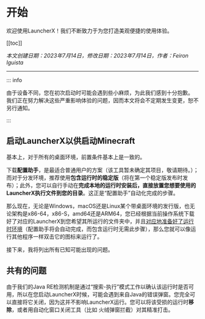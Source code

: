 # 开始

欢迎使用LauncherX！我们不断致力于为您打造美观便捷的使用体验。

[[toc]]

*本文创建日期：2023年7月14日，修改日期：2023年7月14日，作者：Feiron Iguista*

-------

::: info

由于设备不同，您在初次启动时可能会遇到些小麻烦，为此我们感到十分抱歉。
我们正在努力解决这些严重影响体验的问题，因而本文将会不定期发生变更，恕不另行通知。

:::

## 启动LauncherX以供启动Minecraft

基本上，对于所有的桌面环境，前置条件基本上是一致的。

下载**配置助手**，是最适合普通用户的方案（该工具暂未确定其项目，敬请期待。）；而对于分发环境，推荐使用**包含运行时的稳定版**（将在第一个稳定版发布时发布）；此外，您可以自行手动在**完成本地的运行时安装后，直接放置您想要使用的LauncherX执行文件到您的目录**。这正是“配置助手”自动化完成的步骤。

那么现在，无论是Windows，macOS还是Linux某个带桌面环境的发行版，也无论架构是x86-64，x86-S，amd64还是ARM64，您已经根据当前操作系统下载好了对应的LauncherX到您希望其所运行的文件夹中，并且<a target="_blank" href="https://dotnet.microsoft.com/zh-cn/download/dotnet/7.0">对应地准备好了运行时环境</a>（配置助手将会自动完成，而包含运行时无需此步骤），那么您就可以像运行其他程序一样双击它的图标来运行了。

接下来，我将列出所有已知可能出现的问题。

## 共有的问题

由于我们的Java RE检测机制是通过“搜索-执行”模式工作以确认该运行时是否可用，所以在您启动LauncherX时候，可能会遇到来自Java的错误弹窗。您完全可以直接将它关闭，因为这并不影响LauncherX运行。您可以将该受损的运行时**移除**，或者用自动化窗口关闭工具（比如 火绒弹窗拦截）对其精准打击。